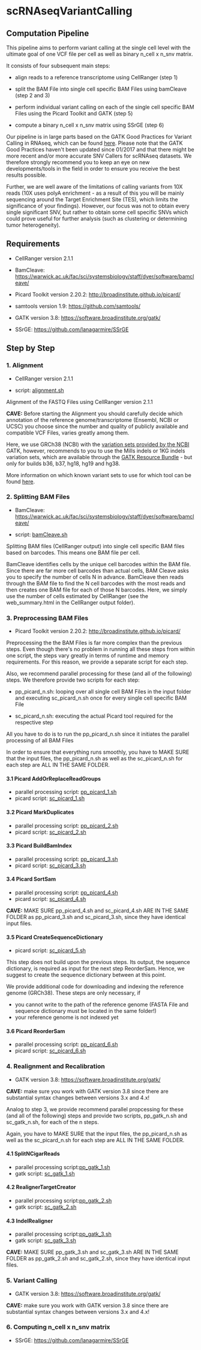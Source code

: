 # scRNAseqVariantCalling

## Computation Pipeline

This pipeline aims to perform variant calling at the single cell level with the ultimate goal of one VCF file per cell as well as binary n_cell x n_snv matrix.

It consists of four subsequent main steps:

- align reads to a reference transcriptome using CellRanger (step 1)

- split the BAM File into single cell specific BAM Files using bamCleave (step 2 and 3)

- perform individual variant calling on each of the single cell specific BAM Files using the Picard Toolkit and GATK (step 5)

- compute a binary n_cell x n_snv matrix using SSrGE (step 6)


Our pipeline is in large parts based on the GATK Good Practices for Variant Calling in RNAseq, which can be found [here](https://gatkforums.broadinstitute.org/wdl/discussion/3891/calling-variants-in-rnaseq).
Please note that the GATK Good Practices haven't been updated since 01/2017 and that there might be more recent and/or more accurate SNV Callers for scRNAseq datasets. We therefore strongly recommend you to keep an eye on new developments/tools in the field in order to ensure you receive the best results possible.

Further, we are well aware of the limitations of calling variants from 10X reads (10X uses polyA enrichment - as a result of this you will be mainly sequencing around the Target Enrichment Site (TES), which limits the significance of your findings). However, our focus was not to obtain every single significant SNV, but rather to obtain some cell specific SNVs which could prove useful for further analysis (such as clustering or determining tumor heterogeneity).

## Requirements

- CellRanger version 2.1.1

- BamCleave: https://warwick.ac.uk/fac/sci/systemsbiology/staff/dyer/software/bamcleave/

- Picard Toolkit version 2.20.2:  http://broadinstitute.github.io/picard/

- samtools version 1.9: https://github.com/samtools/

- GATK version 3.8: https://software.broadinstitute.org/gatk/

- SSrGE: https://github.com/lanagarmire/SSrGE


## Step by Step


### 1. Alignment

- CellRanger version 2.1.1

- script: [alignment.sh](https://github.com/niklaslang/scRNAseqVariantCalling/blob/master/alignment.sh)

Alignment of the FASTQ Files using CellRanger version 2.1.1

**CAVE:** Before starting the Alignment you should carefully decide which annotation of the reference genome/transcriptome (Ensembl, NCBI or UCSC) you choose since the number and quality of publicly available and compatible VCF Files, varies greatly among them.

Here, we use GRCh38 (NCBI) with the [variation sets provided by the NCBI](ftp://ftp.ncbi.nih.gov/snp/organisms/human_9606/VCF/)
GATK, however, recommends to you to use the Mills indels or 1KG indels variation sets, which are available through the [GATK Resource Bundle](https://software.broadinstitute.org/gatk/download/bundle) - but only for builds b36, b37, hg18, hg19 and hg38.

More information on which known variant sets to use for which tool can be found [here](https://gatkforums.broadinstitute.org/gatk/discussion/1247/what-should-i-use-as-known-variants-sites-for-running-tool-x).


### 2. Splitting BAM Files

- BamCleave: https://warwick.ac.uk/fac/sci/systemsbiology/staff/dyer/software/bamcleave/

- script: [bamCleave.sh](https://github.com/niklaslang/scRNAseqVariantCalling/blob/master/bamCleave.sh)

Splitting BAM files (CellRanger output) into single cell specific BAM files based on barcodes.
This means one BAM file per cell.

BamCleave identifies cells by the unique cell barcodes within the BAM file. Since there are far more cell barcodes than actual cells, BAM Cleave asks you to specify the number of cells N in advance. BamCleave then reads through the BAM file to find the N cell barcodes with the most reads and then creates one BAM file for each of those N barcodes.
Here, we simply use the number of cells estimated by CellRanger (see the web_summary.html in the CellRanger output folder).


### 3. Preprocessing BAM Files

- Picard Toolkit version 2.20.2:  http://broadinstitute.github.io/picard/

Preprocessing the the BAM Files is far more complex than the previous steps. Even though there's no problem in running all these steps from within one script, the steps vary greatly in terms of runtime and memory requirements. For this reason, we provide a separate script for each step.

Also, we recommend parallel processing for these (and all of the following) steps.
We therefore provide two scripts for each step:

- pp_picard_n.sh: looping over all single cell BAM Files in the input folder and executing sc_picard_n.sh once for every single cell specific BAM File

- sc_picard_n.sh: executing the actual Picard tool required for the respective step

All you have to do is to run the pp_picard_n.sh since it initiates the parallel processing of all BAM Files

In order to ensure that everything runs smoothly, you have to MAKE SURE that the input files, the pp_picard_n.sh as well as the sc_picard_n.sh for each step are ALL IN THE SAME FOLDER.

#### 3.1 Picard AddOrReplaceReadGroups

- parallel processing script: [pp_picard_1.sh](https://github.com/niklaslang/scRNAseqVariantCalling/blob/master/pp_picard_1.sh)
- picard script: [sc_picard_1.sh](https://github.com/niklaslang/scRNAseqVariantCalling/blob/master/sc_picard_1.sh)

#### 3.2 Picard MarkDuplicates

- parallel processing script: [pp_picard_2.sh](https://github.com/niklaslang/scRNAseqVariantCalling/blob/master/pp_picard_2.sh)
- picard script: [sc_picard_2.sh](https://github.com/niklaslang/scRNAseqVariantCalling/blob/master/sc_picard_2.sh)

#### 3.3 Picard BuildBamIndex

- parallel processing script: [pp_picard_3.sh](https://github.com/niklaslang/scRNAseqVariantCalling/blob/master/pp_picard_3.sh)
- picard script: [sc_picard_3.sh](https://github.com/niklaslang/scRNAseqVariantCalling/blob/master/sc_picard_3.sh)

#### 3.4 Picard SortSam

- parallel processing script: [pp_picard_4.sh](https://github.com/niklaslang/scRNAseqVariantCalling/blob/master/pp_picard_4.sh)
- picard script: [sc_picard_4.sh](https://github.com/niklaslang/scRNAseqVariantCalling/blob/master/sc_picard_4.sh)

**CAVE:** MAKE SURE pp_picard_4.sh and sc_picard_4.sh ARE IN THE SAME FOLDER as pp_picard_3.sh and sc_picard_3.sh, since they have identical input files.

#### 3.5 Picard CreateSequenceDictionary

- picard script: [sc_picard_5.sh](https://github.com/niklaslang/scRNAseqVariantCalling/blob/master/sc_picard_5.sh)

This step does not build upon the previous steps. Its output, the sequence dictionary, is required as input for the next step ReorderSam. Hence, we suggest to create the sequence dictionary between at this point.

We provide additional code for downloading and indexing the reference genome (GRCh38). These steps are only necessary, if

- you cannot write to the path of the reference genome (FASTA File and sequence dictionary must be located in the same folder!)
- your reference genome is not indexed yet

#### 3.6 Picard ReorderSam

- parallel processing script: [pp_picard_6.sh](https://github.com/niklaslang/scRNAseqVariantCalling/blob/master/pp_picard_6.sh)
- picard script: [sc_picard_6.sh](https://github.com/niklaslang/scRNAseqVariantCalling/blob/master/sc_picard_6.sh)

### 4. Realignment and Recalibration

- GATK version 3.8: https://software.broadinstitute.org/gatk/

**CAVE:** make sure you work with GATK version 3.8 since there are substantial syntax changes between versions 3.x and 4.x!

Analog to step 3, we provide recommend parallel propcessing for these (and all of the following) steps and provide two scripts, pp_gatk_n.sh and sc_gatk_n.sh, for each of the n steps.

Again, you have to MAKE SURE that the input files, the pp_picard_n.sh as well as the sc_picard_n.sh for each step are ALL IN THE SAME FOLDER.

#### 4.1 SplitNCigarReads

- parallel processing script:[pp_gatk_1.sh](https://github.com/niklaslang/scRNAseqVariantCalling/blob/master/pp_gatk_1.sh)
- gatk script: [sc_gatk_1.sh](https://github.com/niklaslang/scRNAseqVariantCalling/blob/master/sc_gatk_1.sh)

#### 4.2 RealignerTargetCreator

- parallel processing script:[pp_gatk_2.sh](https://github.com/niklaslang/scRNAseqVariantCalling/blob/master/pp_gatk_2.sh)
- gatk script: [sc_gatk_2.sh](https://github.com/niklaslang/scRNAseqVariantCalling/blob/master/sc_gatk_2.sh)

#### 4.3 IndelRealigner

- parallel processing script:[pp_gatk_3.sh](https://github.com/niklaslang/scRNAseqVariantCalling/blob/master/pp_gatk_3.sh)
- gatk script: [sc_gatk_3.sh](https://github.com/niklaslang/scRNAseqVariantCalling/blob/master/sc_gatk_3.sh)

**CAVE:** MAKE SURE pp_gatk_3.sh and sc_gatk_3.sh ARE IN THE SAME FOLDER as pp_gatk_2.sh and sc_gatk_2.sh, since they have identical input files.

### 5. Variant Calling

- GATK version 3.8: https://software.broadinstitute.org/gatk/

**CAVE:** make sure you work with GATK version 3.8 since there are substantial syntax changes between versions 3.x and 4.x!


### 6. Computing n_cell x n_snv matrix

- SSrGE: https://github.com/lanagarmire/SSrGE
